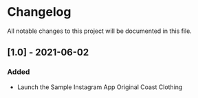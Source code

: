 # Changelog

All notable changes to this project will be documented in this file.

## [1.0] - 2021-06-02
### Added
- Launch the Sample Instagram App Original Coast Clothing
